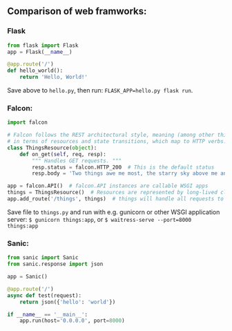 


Comparison of web framworks:
-----------------------------



### Flask

```python
from flask import Flask
app = Flask(__name__)

@app.route('/')
def hello_world():
    return 'Hello, World!'
```

Save above to `hello.py`, then run: `FLASK_APP=hello.py flask run`.


### Falcon:

```python
import falcon

# Falcon follows the REST architectural style, meaning (among other things) that you think 
# in terms of resources and state transitions, which map to HTTP verbs.
class ThingsResource(object):
    def on_get(self, req, resp):
        """ Handles GET requests. """
        resp.status = falcon.HTTP_200  # This is the default status
        resp.body = 'Two things awe me most, the starry sky above me and the moral law within me.\n\n ~ Immanuel Kant'

app = falcon.API()  # falcon.API instances are callable WSGI apps
things = ThingsResource()  # Resources are represented by long-lived class instances
app.add_route('/things', things)  # things will handle all requests to the '/things' URL path
```

Save file to `things.py` and run with e.g. gunicorn or other WSGI application server:
`$ gunicorn things:app`, or 
`$ waitress-serve --port=8000 things:app`



### Sanic:

```python
from sanic import Sanic
from sanic.response import json

app = Sanic()

@app.route('/')
async def test(request):
    return json({'hello': 'world'})

if __name__ == '__main__':
    app.run(host='0.0.0.0', port=8000)
```




